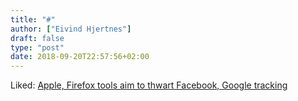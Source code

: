 ```yaml
---
title: "#"
author: ["Eivind Hjertnes"]
draft: false
type: "post"
date: 2018-09-20T22:57:56+02:00
---
```


Liked: [Apple,
Firefox tools aim to thwart Facebook, Google tracking](https://apnews.com/98a66a02aa984fc5aa0995005c72b86e)
